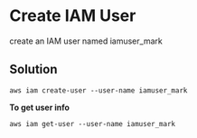 # Create IAM User

create an IAM user named iamuser_mark

## Solution

```
aws iam create-user --user-name iamuser_mark
```

**To get user info**

```
aws iam get-user --user-name iamuser_mark
```